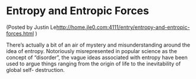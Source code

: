 Entropy and Entropic Forces
===========================

(Posted by Justin Le<http://home.jle0.com:4111/entry/entropy-and-entropic-forces.html> )

There’s actually a bit of an air of mystery and misunderstanding around
the idea of entropy. Notoriously misrepresented in popular science as
the concept of “disorder”, the vague ideas associated with entropy have
been used to argue things ranging from the origin of life to the
inevitability of global self- destruction.
